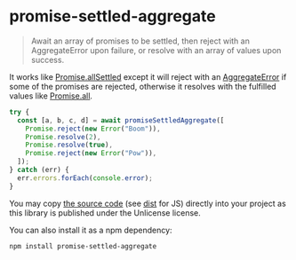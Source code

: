 # promise-settled-aggregate

> Await an array of promises to be settled, then reject with an AggregateError upon failure, or resolve with an array of values upon success.

It works like [Promise.allSettled](https://developer.mozilla.org/en-US/docs/Web/JavaScript/Reference/Global_Objects/Promise/allSettled) except it will reject with an [AggregateError](https://developer.mozilla.org/en-US/docs/Web/JavaScript/Reference/Global_Objects/AggregateError) if some of the promises are rejected, otherwise it resolves with the fulfilled values like [Promise.all](https://developer.mozilla.org/en-US/docs/Web/JavaScript/Reference/Global_Objects/Promise/all).

```js
try {
  const [a, b, c, d] = await promiseSettledAggregate([
    Promise.reject(new Error("Boom")),
    Promise.resolve(2),
    Promise.resolve(true),
    Promise.reject(new Error("Pow")),
  ]);
} catch (err) {
  err.errors.forEach(console.error);
}
```

You may copy [the source code](https://github.com/stefee/promise-settled-aggregate/blob/main/promiseSettledAggregate.ts) (see [dist](./dist) for JS) directly into your project as this library is published under the Unlicense license.

You can also install it as a npm dependency:

```
npm install promise-settled-aggregate
```
